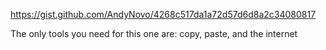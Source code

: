 https://gist.github.com/AndyNovo/4268c517da1a72d57d6d8a2c34080817

The only tools you need for this one are: copy, paste, and the internet
